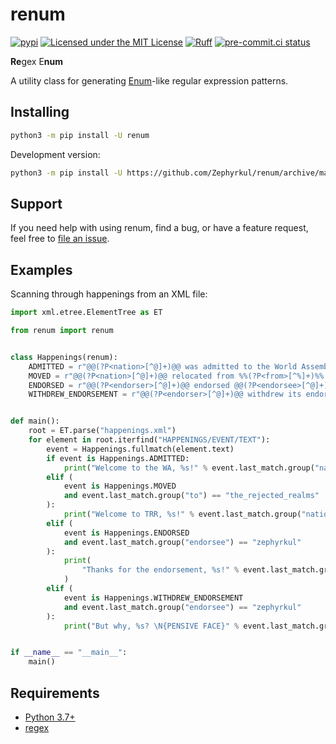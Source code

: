 # renum

[![pypi](https://img.shields.io/pypi/v/renum.svg)](https://pypi.org/project/renum/)
[![Licensed under the MIT License](https://img.shields.io/pypi/l/renum.svg)](https://choosealicense.com/licenses/mit/)
[![Ruff](https://img.shields.io/endpoint?url=https://raw.githubusercontent.com/astral-sh/ruff/main/assets/badge/v2.json)](https://github.com/astral-sh/ruff)
[![pre-commit.ci status](https://results.pre-commit.ci/badge/github/Zephyrkul/sans/master.svg)](https://results.pre-commit.ci/latest/github/Zephyrkul/sans/master)

**Re**gex E**num**

A utility class for generating [Enum](https://docs.python.org/3/library/enum.html#enum.Enum)-like regular expression patterns.

## Installing

```sh
python3 -m pip install -U renum
```

Development version:

```sh
python3 -m pip install -U https://github.com/Zephyrkul/renum/archive/master.zip#egg=renum
```

## Support

If you need help with using renum, find a bug, or have a feature request, feel free to [file an issue](https://github.com/Zephyrkul/sans/issues/new/choose).

## Examples

Scanning through happenings from an XML file:

```py
import xml.etree.ElementTree as ET

from renum import renum


class Happenings(renum):
    ADMITTED = r"@@(?P<nation>[^@]+)@@ was admitted to the World Assembly\."
    MOVED = r"@@(?P<nation>[^@]+)@@ relocated from %%(?P<from>[^%]+)%% to %%(?P<to>[^%]+)%%\."
    ENDORSED = r"@@(?P<endorser>[^@]+)@@ endorsed @@(?P<endorsee>[^@]+)@@\."
    WITHDREW_ENDORSEMENT = r"@@(?P<endorser>[^@]+)@@ withdrew its endorsement from @@(?P<endorsee>[^@]+)@@\."


def main():
    root = ET.parse("happenings.xml")
    for element in root.iterfind("HAPPENINGS/EVENT/TEXT"):
        event = Happenings.fullmatch(element.text)
        if event is Happenings.ADMITTED:
            print("Welcome to the WA, %s!" % event.last_match.group("nation"))
        elif (
            event is Happenings.MOVED
            and event.last_match.group("to") == "the_rejected_realms"
        ):
            print("Welcome to TRR, %s!" % event.last_match.group("nation"))
        elif (
            event is Happenings.ENDORSED
            and event.last_match.group("endorsee") == "zephyrkul"
        ):
            print(
                "Thanks for the endorsement, %s!" % event.last_match.group("endorser")
            )
        elif (
            event is Happenings.WITHDREW_ENDORSEMENT
            and event.last_match.group("endorsee") == "zephyrkul"
        ):
            print("But why, %s? \N{PENSIVE FACE}" % event.last_match.group("endorser"))


if __name__ == "__main__":
    main()
```

## Requirements

- [Python 3.7+](https://www.python.org/)
- [regex](https://pypi.org/project/regex/)
